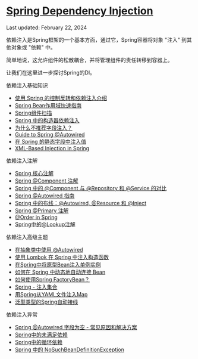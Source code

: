 # [Spring Dependency Injection](https://www.baeldung.com/spring-dependency-injection)

Last updated: February 22, 2024

依赖注入是Spring框架的一个基本方面，通过它，Spring容器将对象 "注入" 到其他对象或 "依赖" 中。

简单地说，这允许组件的松散耦合，并将管理组件的责任转移到容器上。

让我们在这里进一步探讨Spring的DI。

依赖注入基础知识

- [使用 Spring 的控制反转和依赖注入介绍](../spring-core-2/inversion-control-and-dependency-injection-in-spring_zh.md)
- [Spring Bean作用域快速指南](../spring-core-2/spring-bean-scopes_zh.md)
- [Spring组件扫描](../spring-boot-modules/spring-boot-di/spring-component-scanning_zh.md)
- [Spring 中的构造器依赖注入](../spring-di/constructor-injection-in-spring_zh.md)
- [为什么不推荐字段注入？](../spring-di-4/java-spring-field-injection-cons_zh.md)
- [Guide to Spring @Autowired](../spring-core-2/README-zh.md#guide-to-spring-autowired)
- [在 Spring 的静态字段中注入值](../spring-di-2/spring-inject-static-field_zh.md)
- [XML-Based Injection in Spring](/spring-di-2/spring-xml-injection_zh.md)

依赖注入注解

- [Spring 核心注解](/spring-boot-modules/spring-boot-annotations/spring-core-annotations_zh.md)
- [Spring @Component 注解](/spring-di/spring-component-annotation_zh.md)
- [Spring 中的 @Component 与 @Repository 和 @Service 的对比](/spring-di/spring-component-repository-service_zh.md)
- [Spring @Autowired 指南](/spring-di/spring-autowire_zh.md)
- [Spring 中的布线：@Autowired, @Resource 和 @Inject](/spring-di/spring-annotations-resource-inject-autowire_zh.md)
- [Spring @Primary 注解](/spring-boot-modules/spring-boot-annotations-2/spring-primary_zh.md)
- [@Order in Spring](/spring-di-4/spring-order_zh.md)
- [Spring中的@Lookup注解](/spring-di-3/spring-lookup_zh.md)

依赖注入高级主题

- [在抽象类中使用 @Autowired](/spring-di-4/spring-autowired-abstract-class_zh.md)
- [使用 Lombok 在 Spring 中注入构造函数](/lombok-modules/lombok-2/spring-injection-lombok_zh.md)
- [在Spring中将原型Bean注入单例实例](/spring-di/spring-inject-prototype-bean-into-singleton_zh.md)
- [如何在 Spring 中动态地自动连接 Bean](/spring-di-3/spring-dynamic-autowire_zh.md)
- [如何使用Spring FactoryBean？](/spring-core-3/spring-factorybean_zh.md)
- [Spring - 注入集合](/spring-di-2/spring-injecting-collections_zh.md)
- [用Spring从YAML文件注入Map](/spring-boot-modules/spring-boot-properties-2/spring-yaml-inject-map_zh.md)
- [泛型类型的Spring自动接线](/spring-di-2/spring-autowire-generics_zh.md)

依赖注入异常

- [Spring @Autowired 字段为空 - 常见原因和解决方案](/spring-di-3/spring-autowired-field-null_zh.md)
- [Spring中的未满足依赖](/spring-di/spring-unsatisfied-dependency_zh.md)
- [Spring中的循环依赖](/spring-di-2/circular-dependencies-in-spring_zh.md)
- [Spring 中的 NoSuchBeanDefinitionException](/spring-exceptions/spring-nosuchbeandefinitionexception_zh.md)
